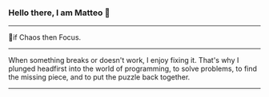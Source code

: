 ### Hello there, I am Matteo 👋
<hr>
🎯if Chaos then Focus.
<hr>
When something breaks or doesn't work,
I enjoy fixing it. That's why I plunged headfirst
into the world of programming, to solve
problems, to find the missing piece, and to
put the puzzle back together.
<hr>

